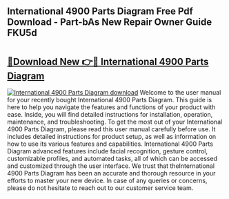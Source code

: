 ## International 4900 Parts Diagram Free Pdf Download - Part-bAs New Repair Owner Guide FKU5d

# <h2><a href="http://dfsu7i.blite.top/?on=International+4900+Parts+Diagram">🔗Download New 👉🔴 International 4900 Parts Diagram</a></h2>

[![International 4900 Parts Diagram download](https://i.imgur.com/lujVjoI.png)](http://dfsu7i.blite.top/?on=International+4900+Parts+Diagram)
Welcome to the user manual for your recently bought International 4900 Parts Diagram. This guide is here to help you navigate the features and functions of your product with ease. Inside, you will find detailed instructions for installation, operation, maintenance, and troubleshooting. To get the most out of your International 4900 Parts Diagram, please read this user manual carefully before use. It includes detailed instructions for product setup, as well as information on how to use its various features and capabilities. International 4900 Parts Diagram advanced features include facial recognition, gesture control, customizable profiles, and automated tasks, all of which can be accessed and customized through the user interface. We trust that theInternational 4900 Parts Diagram has been an accurate and thorough resource in your efforts to master your new device. In case of any queries or concerns, please do not hesitate to reach out to our customer service team.
